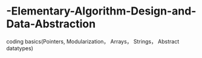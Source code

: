 # -Elementary-Algorithm-Design-and-Data-Abstraction
coding basics(Pointers, Modularization， Arrays， Strings， Abstract datatypes)
